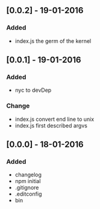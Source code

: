 ## [0.0.2] - 19-01-2016
### Added
- index.js the germ of the kernel

## [0.0.1] - 19-01-2016
### Added
- nyc to devDep

### Change
- index.js convert end line to unix
- index.js first described argvs

## [0.0.0] - 18-01-2016
### Added
- changelog
- npm initial
- .gitignore
- .editconfig
- bin
